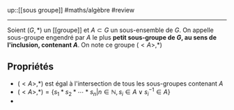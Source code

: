 up::[[sous groupe]]
#maths/algèbre #review 

----
Soient $(G, *)$ un [[groupe]] et $A\subset G$ un sous-ensemble de $G$. On appelle sous-groupe engendré par $A$ le plus **petit sous-groupe de $G$, au sens de l'inclusion, contenant $A$**. On note ce groupe $(<A>, *)$

## Propriétés
 - $(<A>, *)$ est égal à l'intersection de tous les sous-groupes contenant $A$
 - $(<A>,*) = \{s_1*s_2*\cdots*s_n | n\in\mathbb N, s_i\in A \vee s_i^{-1}\in A\}$
 - 
